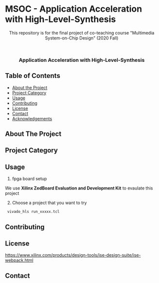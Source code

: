 # MSOC - Application Acceleration with High-Level-Synthesis 
<p align="center">
This repository is for the final project of co-teaching course "Multimedia System-on-Chip Design" (2020 Fall)
</p>


<!-- PROJECT LOGO -->
<br />
<p align="center">

  <h3 align="center">Application Acceleration with High-Level-Synthesis </h3>
  
</p>



<!-- TABLE OF CONTENTS -->
## Table of Contents

* [About the Project](#about-the-project)
* [Project Category](#project-category)
* [Usage](#usage)
* [Contributing](#contributing)
* [License](#license)
* [Contact](#contact)
* [Acknowledgements](#acknowledgements)



<!-- ABOUT THE PROJECT -->
## About The Project




## Project Category


<!-- USAGE EXAMPLES -->
## Usage
1. fpga board setup

We use **Xilinx ZedBoard Evaluation and Development Kit** to evaulate this project

2. Choose a project that you want to try
```sh
 vivado_hls run_xxxxx.tcl
```


<!-- CONTRIBUTING -->
## Contributing



<!-- LICENSE -->
## License
https://www.xilinx.com/products/design-tools/ise-design-suite/ise-webpack.html


<!-- CONTACT -->
## Contact






